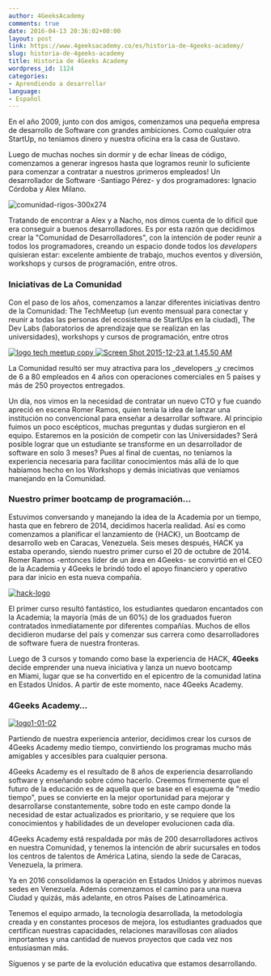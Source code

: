 ```yaml
---
author: 4GeeksAcademy
comments: true
date: 2016-04-13 20:36:02+00:00
layout: post
link: https://www.4geeksacademy.co/es/historia-de-4geeks-academy/
slug: historia-de-4geeks-academy
title: Historia de 4Geeks Academy
wordpress_id: 1124
categories:
- Aprendiendo a desarrollar
language:
- Español
---
```


En el año 2009, junto con dos amigos, comenzamos una pequeña empresa de desarrollo de Software con grandes ambiciones. Como cualquier otra StartUp, no teníamos dinero y nuestra oficina era la casa de Gustavo.

Luego de muchas noches sin dormir y de echar líneas de código, comenzamos a generar ingresos hasta que logramos reunir lo suficiente para comenzar a contratar a nuestros ¡primeros empleados! Un desarrollador de Software -Santiago Pérez- y dos programadores: Ignacio Córdoba y Alex Milano.

![comunidad-rigos-300x274](https://4geeksacademy.co/wp-content/uploads/2016/04/comunidad-rigos-300x274.png)

Tratando de encontrar a Alex y a Nacho, nos dimos cuenta de lo difícil que era conseguir a buenos desarrolladores. Es por esta razón que decidimos crear la "Comunidad de Desarrolladores", con la intención de poder reunir a todos los programadores, creando un espacio donde todos los _developers_ quisieran estar: excelente ambiente de trabajo, muchos eventos y diversión, workshops y cursos de programación, entre otros.


### Iniciativas de La Comunidad


Con el paso de los años, comenzamos a lanzar diferentes iniciativas dentro de la Comunidad: The TechMeetup (un evento mensual para conectar y reunir a todas las personas del ecosistema de StartUps en la ciudad), The Dev Labs (laboratorios de aprendizaje que se realizan en las universidades), workshops y cursos de programación, entre otros

[![logo tech meetup copy](https://4geeksacademy.co/wp-content/uploads/2016/04/logo-tech-meetup-copy.png)
](https://4geeksacademy.co/wp-content/uploads/2016/04/logo-tech-meetup-copy.png)[![Screen Shot 2015-12-23 at 1.45.50 AM](https://4geeksacademy.co/wp-content/uploads/2016/04/Screen-Shot-2015-12-23-at-1.45.50-AM.png)](https://4geeksacademy.co/wp-content/uploads/2016/04/Screen-Shot-2015-12-23-at-1.45.50-AM.png)

La Comunidad resultó ser muy atractiva para los _developers _y crecimos de 6 a 80 empleados en 4 años con operaciones comerciales en 5 países y más de 250 proyectos entregados.

Un día, nos vimos en la necesidad de contratar un nuevo CTO y fue cuando apreció en escena Romer Ramos, quien tenía la idea de lanzar una institución no convencional para enseñar a desarrollar software. Al principio fuimos un poco escépticos, muchas preguntas y dudas surgieron en el equipo. Estaremos en la posición de competir con las Universidades? Será posible lograr que un estudiante se transforme en un desarrollador de software en solo 3 meses? Pues al final de cuentas, no teníamos la experiencia necesaria para facilitar conocimientos más allá de lo que habíamos hecho en los Workshops y demás iniciativas que veníamos manejando en la Comunidad.


### Nuestro primer bootcamp de programación…


Estuvimos conversando y manejando la idea de la Academia por un tiempo, hasta que en febrero de 2014, decidimos hacerla realidad. Así es como comenzamos a planificar el lanzamiento de {HACK}, un Bootcamp de desarrollo web en Caracas, Venezuela. Seis meses después, HACK ya estaba operando, siendo nuestro primer curso el 20 de octubre de 2014. Romer Ramos -entonces líder de un área en 4Geeks- se convirtió en el CEO de la Academia y 4Geeks le brindó todo el apoyo financiero y operativo para dar inicio en esta nueva compañía.

[![hack-logo](https://4geeksacademy.co/wp-content/uploads/2016/04/hack-logo1.png)](https://4geeksacademy.co/wp-content/uploads/2016/04/hack-logo1.png)

El primer curso resultó fantástico, los estudiantes quedaron encantados con la Academia; la mayoría (más de un 60%) de los graduados fueron contratados inmediatamente por diferentes compañías. Muchos de ellos decidieron mudarse del país y comenzar sus carrera como desarrolladores de software fuera de nuestra fronteras.

Luego de 3 cursos y tomando como base la experiencia de HACK, **4Geeks** decide emprender una nueva iniciativa y lanza un nuevo bootcamp en Miami, lugar que se ha convertido en el epicentro de la comunidad latina en Estados Unidos. A partir de este momento, nace 4Geeks Academy.


### 4Geeks Academy…


[![logo1-01-02](https://4geeksacademy.co/wp-content/uploads/2016/04/logo1-01-02.png)](https://4geeksacademy.co/wp-content/uploads/2016/04/logo1-01-02.png)

Partiendo de nuestra experiencia anterior, decidimos crear los cursos de 4Geeks Academy medio tiempo, convirtiendo los programas mucho más amigables y accesibles para cualquier persona.

4Geeks Academy es el resultado de 8 años de experiencia desarrollando software y enseñando sobre cómo hacerlo. Creemos firmemente que el futuro de la educación es de aquella que se base en el esquema de "medio tiempo", pues se convierte en la mejor oportunidad para mejorar y desarrollarse constantemente, sobre todo en este campo donde la necesidad de estar actualizados es prioritario, y se requiere que los conocimientos y habilidades de un developer evolucionen cada día.

4Geeks Academy está respaldada por más de 200 desarrolladores activos en nuestra Comunidad, y tenemos la intención de abrir sucursales en todos los centros de talentos de América Latina, siendo la sede de Caracas, Venezuela, la primera.

Ya en 2016 consolidamos la operación en Estados Unidos y abrimos nuevas sedes en Venezuela. Además comenzamos el camino para una nueva Ciudad y quizás, más adelante, en otros Países de Latinoamérica.

Tenemos el equipo armado, la tecnología desarrollada, la metodología creada y en constantes procesos de mejora, los estudiantes graduados que certifican nuestras capacidades, relaciones maravillosas con aliados importantes y una cantidad de nuevos proyectos que cada vez nos entusiasman más.

Síguenos y se parte de la evolución educativa que estamos desarrollando.
